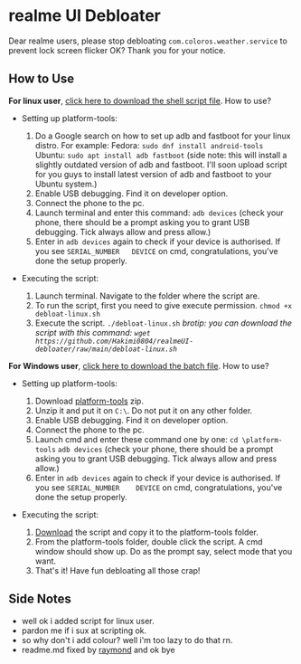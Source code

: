 # realme UI Debloater
Dear realme users, please stop debloating `com.coloros.weather.service` to prevent lock screen flicker OK? Thank you for your notice.

## How to Use
**For linux user**, [click here to download the shell script file](https://github.com/Hakimi0804/realmeUI-debloater/raw/main/debloat-linux.sh).
How to use?
- Setting up platform-tools:
  1. Do a Google search on how to set up adb and fastboot for your linux distro.
     For example:
         Fedora: `sudo dnf install android-tools`
         Ubuntu: `sudo apt install adb fastboot` (side note: this will install a slightly outdated version of adb and fastboot. I'll soon upload script for you guys to install latest version of adb and fastboot to your Ubuntu system.)
  2. Enable USB debugging. Find it on developer option.
  3. Connect the phone to the pc.
  4. Launch terminal and enter this command:
     `adb devices` (check your phone, there should be a prompt asking you to grant USB debugging. Tick always allow and press allow.)
  5. Enter in `adb devices` again to check if your device is authorised. If you see `SERIAL_NUMBER   DEVICE` on cmd, congratulations, you've done the setup properly.
 
- Executing the script: 
  1. Launch terminal. Navigate to the folder where the script are.
  2. To run the script, first you need to give execute permission.
     `chmod +x debloat-linux.sh`
  3. Execute the script.
     `./debloat-linux.sh`
_brotip: you can download the script with this command: `wget https://github.com/Hakimi0804/realmeUI-debloater/raw/main/debloat-linux.sh`_


**For Windows user**, [click here to download the batch file](https://github.com/Hakimi0804/realmeUI-debloater/raw/main/realme-UI-debloater.bat).
How to use?
- Setting up platform-tools:
  1. Download [platform-tools](https://dl.google.com/android/repository/platform-tools-latest-windows.zip) zip.
  2. Unzip it and put it on `C:\`. Do not put it on any other folder.
  3. Enable USB debugging. Find it on developer option.
  4. Connect the phone to the pc.
  5. Launch cmd and enter these command one by one:
     `cd \platform-tools`
     `adb devices` (check your phone, there should be a prompt asking you to grant USB debugging. Tick always allow and press allow.)
  6. Enter in `adb devices` again to check if your device is authorised. If you see `SERIAL_NUMBER    DEVICE` on cmd, congratulations, you've done the setup properly.

- Executing the script:
  1. [Download](https://github.com/Hakimi0804/realmeUI-debloater/raw/main/realme-UI-debloater.bat) the script and copy it to the platform-tools folder.
  2. From the platform-tools folder, double click the script. A cmd window should show up. Do as the prompt say, select mode that you want.
  3. That's it! Have fun debloating all those crap!


## Side Notes
- well ok i added script for linux user.
- pardon me if i sux at scripting ok.
- so why don't i add colour? well i'm too lazy to do that rn.
- readme.md fixed by [raymond](https://raymond-1227.github.io/) and ok bye
